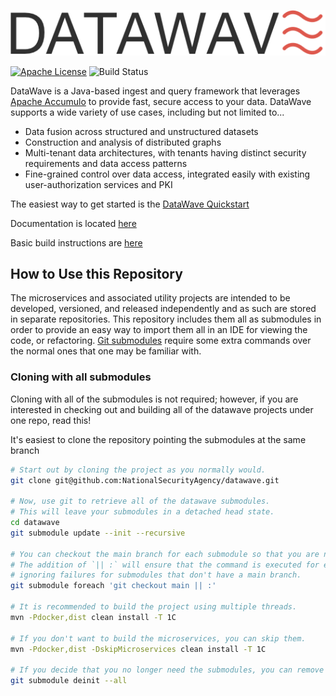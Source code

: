 <p align="center">
   <img src="datawave-readme.png" />
</p>

[![Apache License][li]][ll] ![Build Status](https://github.com/NationalSecurityAgency/datawave/actions/workflows/tests.yml/badge.svg)

DataWave is a Java-based ingest and query framework that leverages [Apache Accumulo](http://accumulo.apache.org/) to provide fast, secure access to your data. DataWave supports a wide variety of use cases, including but not limited to...

* Data fusion across structured and unstructured datasets
* Construction and analysis of distributed graphs
* Multi-tenant data architectures, with tenants having distinct security requirements and data access patterns
* Fine-grained control over data access, integrated easily with existing user-authorization services and PKI

The easiest way to get started is the [DataWave Quickstart](https://code.nsa.gov/datawave/docs/quickstart)

Documentation is located [here](https://code.nsa.gov/datawave/docs/)

Basic build instructions are [here](BUILDME.md)

## How to Use this Repository

The microservices and associated utility projects are intended to be
developed, versioned, and released independently and as such are stored
in separate repositories. This repository includes them all as submodules
in order to provide an easy way to import them all in an IDE for viewing
the code, or refactoring. [Git submodules](https://git-scm.com/book/en/v2/Git-Tools-Submodules)
require some extra commands over the normal ones that one may be familiar
with.

### Cloning with all submodules
Cloning with all of the submodules is not required; however, if you are interested in checking 
out and building all of the datawave projects under one repo, read this!

It's easiest to clone the repository pointing the submodules at the same branch
```bash
# Start out by cloning the project as you normally would.
git clone git@github.com:NationalSecurityAgency/datawave.git

# Now, use git to retrieve all of the datawave submodules.
# This will leave your submodules in a detached head state.
cd datawave
git submodule update --init --recursive

# You can checkout the main branch for each submodule so that you are no longer in a detached head state.
# The addition of `|| :` will ensure that the command is executed for each submodule, 
# ignoring failures for submodules that don't have a main branch.
git submodule foreach 'git checkout main || :'

# It is recommended to build the project using multiple threads.
mvn -Pdocker,dist clean install -T 1C

# If you don't want to build the microservices, you can skip them.
mvn -Pdocker,dist -DskipMicroservices clean install -T 1C

# If you decide that you no longer need the submodules, you can remove them.
git submodule deinit --all
```

[li]: http://img.shields.io/badge/license-ASL-blue.svg
[ll]: https://www.apache.org/licenses/LICENSE-2.0
